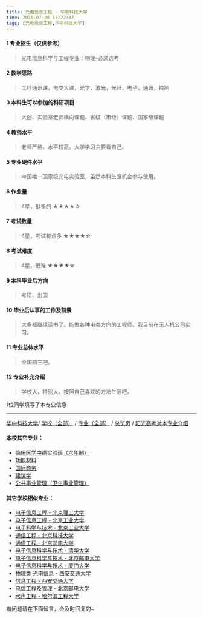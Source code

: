 ```yaml
---
title: 光电信息工程 - 华中科技大学
time: 2020-07-08 17:22:37
tags: [光电信息工程,华中科技大学]
---
```

#### 1 专业招生（仅供参考）  
> 光电信息科学与工程专业：物理-必须选考


#### 2 教学思路
> 工科通识课，电类大课，光学，激光，光纤，电子，通讯，控制


#### 3 本科生可以参加的科研项目
>  大创、实验室老师横向课题、省级（市级）课题、国家级课题


#### 4 教师水平
> 老师严格。水平较高。大学学习主要看自己。


#### 5 专业硬件水平
> 中国唯一国家级光电实验室，虽然本科生没机会参与使用。


#### 6 作业量
>4星，挺多的
★★★★☆


#### 7 考试数量
>4星，考试有点多
★★★★☆


#### 8 考试难度
> 4星，很难
★★★★☆


#### 9 本科毕业后方向
> 考研、出国


#### 10 毕业后从事的工作及前景
> 大多都继续读书了。能做各种电类方向的工程师。我目前在无人机公司实习。


#### 11 专业总体水平
> 全国前三吧。


#### 12 专业补充介绍
> 学校大，特别大。按照自己喜欢的方法生活吧。

1位同学填写了本专业信息
***
[华中科技大学](https://univgo.github.io/2020/07/08/华中科技大学)/ [学校（全部）](https://univgo.github.io/2020/07/08/3efa6bcca419) / [专业（全部）](https://univgo.github.io/2020/07/08/2d4c6d3552c2) / [总览页](https://univgo.github.io/2020/07/08/445daeb4fa00) / [阳光高考对本专业介绍](http://gaokao.chsi.com.cn/sch/zyk/view.do?schId=73395973&specId=437287064)
#### 本校其它专业：
- [临床医学中德实验班（六年制）](https://univgo.github.io/2020/07/08/c6c73939dff9) 
- [功能材料](https://univgo.github.io/2020/07/08/5fd0d99fa322)
- [国际商务](https://univgo.github.io/2020/07/08/9d00ee9d91e8)
- [建筑学](https://univgo.github.io/2020/07/08/f8b31bbcc6b9)
- [公共事业管理（卫生事业管理）](https://univgo.github.io/2020/07/08/f7c26923f336)

#### 其它学校相似专业：
- [电子信息工程 - 北京理工大学](https://univgo.github.io/2020/07/08/bf13725952ce)
- [电子信息工程 - 北京工业大学](https://univgo.github.io/2020/07/08/935f8b4dc83f)
- [电子科学与技术 - 北京工业大学](https://univgo.github.io/2020/07/08/349a571c8cbb)
- [通信工程 - 北京科技大学](https://univgo.github.io/2020/07/08/7f898b0aceb9)
- [通信工程 - 北京邮电大学](https://univgo.github.io/2020/07/08/91bd2ad04308)
- [电子信息科学与技术 - 清华大学](https://univgo.github.io/2020/07/08/338fc70c84db)
- [电子信息科学与技术 - 北京邮电大学](https://univgo.github.io/2020/07/08/60133dfd6cff)
- [电子信息科学与技术 - 厦门大学](https://univgo.github.io/2020/07/08/5768803ef6c9)
- [物理类 光电信息 - 西安交通大学](https://univgo.github.io/2020/07/08/67e73f46914b)
- [信息工程 - 西安交通大学](https://univgo.github.io/2020/07/08/1baace60c4b6)
- [电信工程及管理 - 北京邮电大学](https://univgo.github.io/2020/07/08/8840fed0c9dc)
- [水声工程 - 哈尔滨工程大学](https://univgo.github.io/2020/07/08/135b63edb39e)

有问题请在下面留言，会及时回复的~